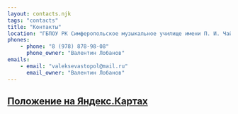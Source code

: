 ```yaml
---
layout: contacts.njk
tags: "contacts"
title: "Контакты"
location: "ГБПОУ РК Симферопольское музыкальное училище имени П. И. Чайковского: Набережная улица, 31"
phones:
    - phone: "8 (978) 878-98-08"
      phone_owner: "Валентин Лобанов"
emails:
    - email: "valeksevastopol@mail.ru"
      email_owner: "Валентин Лобанов"
---
```


## [Положение на Яндекс.Картах](https://yandex.ru/maps/-/CCUurRGAxA)
